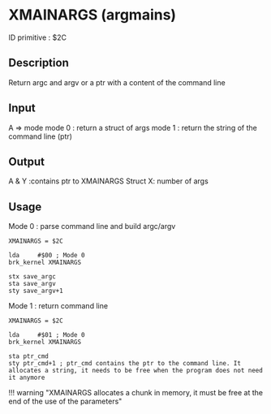 # XMAINARGS (argmains)

ID primitive : $2C

## Description

Return argc and argv or a ptr with a content of the command line

## Input

A => mode
mode 0 : return a struct of args
mode 1 : return the string of the command line (ptr)

## Output

A & Y :contains ptr to XMAINARGS Struct
X: number of args

## Usage

Mode 0 : parse command line and build argc/argv

``` ca65
XMAINARGS = $2C

lda		#$00 ; Mode 0
brk_kernel XMAINARGS

stx save_argc
sta save_argv
sty save_argv+1
```

Mode 1 : return command line

``` ca65
XMAINARGS = $2C

lda		#$01 ; Mode 0
brk_kernel XMAINARGS

sta ptr_cmd
sty ptr_cmd+1 ; ptr_cmd contains the ptr to the command line. It allocates a string, it needs to be free when the program does not need it anymore
```

!!! warning "XMAINARGS allocates a chunk in memory, it must be free at the end of the use of the parameters"
